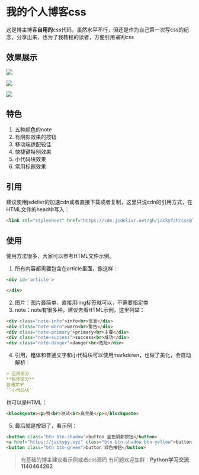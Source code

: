 # 我的个人博客css
这是博主博客**自用的**css代码，虽然水平不行，但还是作为自己第一次写css的纪念，分享出来，也为了我教程的读者，方便引用*福利css*
## 效果展示
![](https://gitee.com/jackyfzh/imgs_bed/raw/master/小书匠/2020/8/12/1597234999764.png)

![](https://gitee.com/jackyfzh/imgs_bed/raw/master/小书匠/2020/8/12/1597235031706.png)

![](https://gitee.com/jackyfzh/imgs_bed/raw/master/小书匠/2020/8/12/1597235044632.png)

## 特色
1. 五种颜色的note
2. 有阴影效果的按钮
3. 移动端适配较佳
4. 快捷键特别效果
5. 小代码块效果
6. 常用标题效果

## 引用
建议使用jsdelivr的加速cdn或者直接下载或者复制，这里只说cdn的引用方式，在HTML文件的head中写入：
```html
<link rel="stylesheet" href="https://cdn.jsdelivr.net/gh/jackyfzh/css@latest/blog/main.css">
```

## 使用
使用方法很多，大家可以参考HTML文件示例。
1. 所有内容都需要包含在article里面，像这样：
```html
<div id='article'>

</div>
```
2. 图片：图片最简单，直接用img标签就可以，不需要指定类
3. note：note有很多种，建议去看HTML示例，这里列举：
```html
<div class="note-info">info<br>信息</div>
<div class="note-warn">warn<br>警告</div>
<div class="note-primary">primary<br>主要</div>
<div class="note-success">success<br>成功</div>
<div class="note-danger">danger<br>危险</div>
```
4. 引用，粗体和普通文字和小代码块可以使用markdown，也做了美化，会自动解析：
```markdown
> 应用部分
**粗体部分**
普通文字
``小代码块``
```
也可以是HTML：
```html
<blockquote><p>赞<br>测试<br>真完美</p></blockquote>
```
5. 最后就是按钮了，看示例：
```html
<button class="btn btn-shadow">button 蓝色阴影按钮</button>
<a href="https://jackypy.xyz" class="btn btn-shadow btn-yellow">button 黄色阴影按钮</a>
<button class="btn btn-green">button 绿色按钮</button>
```

> 有基础的博主建议看示例或者css源码
> 有问题欢迎加群：**Python学习交流 1140464262**